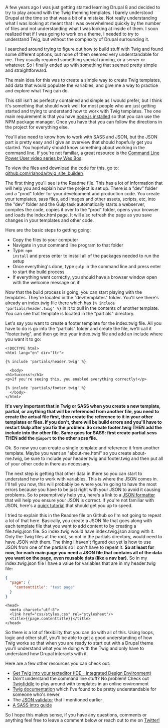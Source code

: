 A few years ago I was just getting started learning Drupal 8 and decided to try to play around with the Twig theming templates. I barely understood Drupal at the time so that was a bit of a mistake. Not really understanding what I was looking at meant that I was overwhelmed quickly by the number of files and not understanding what I was looking at inside of them. I soon realized that if I was going to work on a theme, I needed to try to understand Twig, but without the complexity of Drupal surrounding it.

I searched around trying to figure out how to build stuff with Twig and found some different options, but none of them seemed very understandable for me. They usually required something special running, or a server or whatever. So I finally ended up with something that seemed pretty simple and straightforward.

The main idea for this was to create a simple way to create Twig templates, add data that would populate the variables, and give me a way to practice and explore what Twig can do.

This still isn't as perfectly contained and simple as I would prefer, but I think it's something that should work well for most people who are just getting started and trying to understand how to work with Twig templates. The one main requirement is that you have [node.js installed](https://nodejs.org/en/) so that you can use the NPM package manager. Once you have that you can follow the directions in the project for everything else.

You'll also need to know how to work with SASS and JSON, but the JSON part is pretty easy and I give an overview that should hopefully get you started. You hopefully should know something about working in the command line. If you're not familiar, a great resource is the [Command Line Power User video series by Wes Bos](https://commandlinepoweruser.com/).

To view the files and download the code for this, go to: [github.com/rlahoda/twig_site_builder/](https://github.com/rlahoda/twig_site_builder)

The first thing you'll see is the Readme file. This has a lot of information that will help you and explain how the project is set up. There is a "dev" folder and a "prod" folder for your development and production code. You create your templates, sass files, add images and other assets, scripts, etc, into the "dev" folder and the Gulp task automatically starts a webserver, compiles the code, copies it over to the "prod" folder, opens your browser and loads the index.html page. It will also refresh the page as you save changes in your templates and other code.

Here are the basic steps to getting going:

- Copy the files to your computer
- Navigate in your command line program to that folder
- Type: <code class="prettyprint lang-javascript" data-start-line="1" data-visibility="visible" data-highlight="" data-caption="">npm install</code> and press enter to install all of the packages needed to run the setup
- Once everything's done, type <code class="prettyprint lang-javascript" data-start-line="1" data-visibility="visible" data-highlight="" data-caption="">gulp</code> in the command line and press enter to start the build process
- If everything went correctly, you should have a browser window open with the welcome message on it!

Now that the build process is going, you can start playing with the templates. They're located in the "dev/templates" folder. You'll see there's already an index.twig file there which has `{% include 'partials/header.twig' %}` in it to pull in the contents of another template. You can see that template is located in the "partials" directory.

Let's say you want to create a footer template for the index.twig file. All you have to do is go into the "partials" folder and create the file, we'll call it "footer.twig", and then go into your index.twig file and add an include where you want it to go:

```twig
<!DOCTYPE html>
<html lang="en" dir="ltr">

{% include 'partials/header.twig' %}

  <body>
<h1>Success!</h1>
<p>If you're seeing this, you enabled everything correctly!</p>

{% include 'partials/footer.twig' %}
  </body>
</html>
```

**It's very important that in Twig or SASS when you create a new template, partial, or anything that will be referenced from another file, you need to create the actual file first, then create the reference to it in your other templates or files. If you don't, there will be build errors and you'll have to restart Gulp after you fix the problem. So create footer.twig THEN add the include into the other file. Same goes for SASS: first create partial.scss THEN add the `@import` to the other scss file.**

Ok. So now you can create a single template and reference it from another template. Maybe you want an "about-me.html" so you create about-me.twig, be sure to include your header.twig and footer.twig and then put all of your other code in there as necessary.

The next step is getting that other data in there so you can start to understand how to work with variables. This is where the JSON comes in. I'll tell you now, this will probably be where you're going to have the most errors because you have to be just right with your JSON to avoid it causing problems. So to preemptively help you, here's a link to a [JSON formatter](https://jsonlint.com/) that will help you ensure your JSON is correct. If you're not familiar with JSON, here's a [quick tutorial](https://beginnersbook.com/2015/04/json-tutorial/) that should get you up to speed.

I tried to explain this in the Readme file on Github so I'm not going to repeat a lot of that here. Basically, you create a JSON file that goes along with each template file that you want to add content to by creating a file.twig.json file. So index.twig would have index.twig.json along with it. Only the Twig files at the root, so not in the partials directory, would need to have JSON with them. The thing I haven't figured out yet is how to use JSON from one of the partials so I don't have to repeat it. **So at least for now, for each main page you need a JSON file that contains all of the data you want on the page, even reusable data (like a nav bar).** So in my index.twig.json file I have a value for variables that are in my header.twig file:

```json
{
  "page": {
    "contenttitle": "test page"
  }
}
```

```twig
<head>
  <meta charset="utf-8">
  <link href="css/styles.css" rel="stylesheet"/>
  <title>{{page.contenttitle}}</title>
</head>
```

So there is a lot of flexibility that you can do with all of this. Using loops, logic and other stuff, you'll be able to get a good understanding of how Twig works so that when you are ready to start out with a Drupal theme you'll understand what you're doing with the Twig and only have to understand how Drupal interacts with it.

Here are a few other resources you can check out:

- [Get Twig into your texteditor (IDE - Integrated Design Environment)](https://twig.symfony.com/doc/2.x/templates.html#ides-integration)
- Don't understand the command line stuff? No problem! Check out [Twigfiddle](https://twigfiddle.com/) to play around with templates in an online environment</li>
- [Twig documentation](https://twig.symfony.com/doc/2.x/) which I've found to be pretty understandable for someone who's newer
- The [JSON validator](https://jsonlint.com/) that I mentioned earlier
- [A SASS intro guide](https://sass-lang.com/guide)

So I hope this makes sense, if you have any questions, comments or anything feel free to leave a comment below or reach out to me on [Twitter!](https://twitter.com/rlahoda/)
